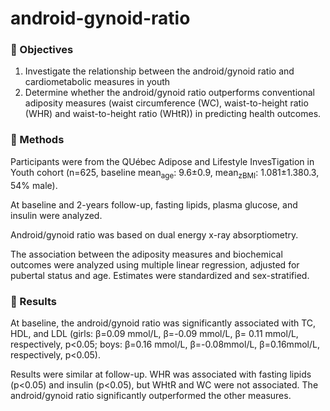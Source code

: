# android-gynoid-ratio

### 🔬 Objectives

1. Investigate the relationship between the android/gynoid ratio and cardiometabolic measures in youth
2. Determine whether the android/gynoid ratio outperforms conventional adiposity measures (waist circumference (WC), waist-to-height ratio (WHR) and waist-to-height ratio (WHtR)) in predicting health outcomes.  

### 🔬 Methods

Participants were from the QUébec Adipose and Lifestyle InvesTigation in Youth cohort (n=625, baseline mean<sub>age</sub>: 9.6±0.9, mean<sub>zBMI</sub>: 1.081±1.380.3, 54% male). 

At baseline and 2-years follow-up, fasting lipids, plasma glucose, and insulin were analyzed. 

Android/gynoid ratio was based on dual energy x-ray absorptiometry. 

The association between the adiposity measures and biochemical outcomes were analyzed using multiple linear regression, adjusted for pubertal status and age. Estimates were standardized and sex-stratified. 

### 🔬 Results

At baseline, the android/gynoid ratio was significantly associated with TC, HDL, and LDL (girls: β=0.09 mmol/L, β=-0.09 mmol/L, β= 0.11 mmol/L, respectively, p<0.05; boys: β=0.16 mmol/L, β=-0.08mmol/L, β=0.16mmol/L, respectively, p<0.05).

Results were similar at follow-up. WHR was associated with fasting lipids (p<0.05) and insulin (p<0.05), but WHtR and WC were not associated. The android/gynoid ratio significantly outperformed the other measures. 
